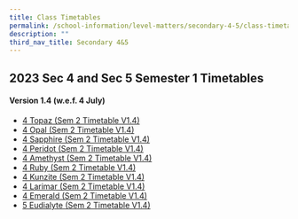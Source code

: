 ```yaml
---
title: Class Timetables
permalink: /school-information/level-matters/secondary-4-5/class-timetables/
description: ""
third_nav_title: Secondary 4&5
---
```

## 2023 Sec 4 and Sec 5 Semester 1 Timetables

#### Version 1.4 (w.e.f. 4 July)


*  <a href="/files/Class%20Timetables/2023/Sem%202/V1_4/2023%20sem2%20s4t%20tt%20v1_4.pdf" target="_blank"> 4 Topaz (Sem 2 Timetable V1.4)</a>
*  <a href="/files/Class%20Timetables/2023/Sem%202/V1_4/2023%20sem2%20s4o%20tt%20v1_4.pdf" target="_blank"> 4 Opal (Sem 2 Timetable V1.4)</a>
*  <a href="/files/Class%20Timetables/2023/Sem%202/V1_4/2023%20sem2%20s4s%20tt%20v1_4.pdf" target="_blank"> 4 Sapphire (Sem 2 Timetable V1.4)</a>
*  <a href="/files/Class%20Timetables/2023/Sem%202/V1_4/2023%20sem2%20s4p%20tt%20v1_4.pdf" target="_blank">  4 Peridot (Sem 2 Timetable V1.4)</a>
*  <a href="/files/Class%20Timetables/2023/Sem%202/V1_4/2023%20sem2%20s4a%20tt%20v1_4.pdf" target="_blank"> 4 Amethyst (Sem 2 Timetable V1.4)</a>
*  <a href="/files/Class%20Timetables/2023/Sem%202/V1_4/2023%20sem2%20s4r%20tt%20v1_4.pdf" target="_blank"> 4 Ruby (Sem 2 Timetable V1.4)</a>
*  <a href="/files/Class%20Timetables/2023/Sem%202/V1_4/2023%20sem2%20s4k%20tt%20v1_4.pdf" target="_blank"> 4 Kunzite (Sem 2 Timetable V1.4)</a>
*  <a href="/files/Class%20Timetables/2023/Sem%202/V1_4/2023%20sem2%20s4l%20tt%20v1_4.pdf" target="_blank"> 4 Larimar (Sem 2 Timetable V1.4)</a>
*  <a href="/files/Class%20Timetables/2023/Sem%202/V1_4/2023%20sem2%20s4e%20tt%20v1_4.pdf" target="_blank"> 4 Emerald (Sem 2 Timetable V1.4)</a>
 * <a href="/files/Class%20Timetables/2023/Sem%202/V1_4/2023%20sem2%20s5e%20tt%20v1_4.pdf" target="_blank"> 5 Eudialyte (Sem 2 Timetable V1.4)</a>